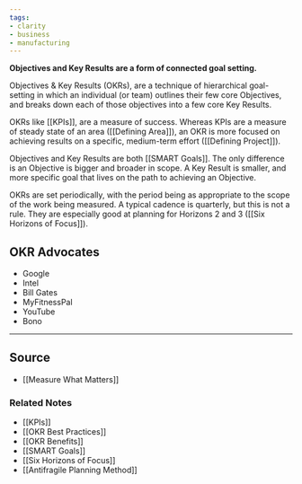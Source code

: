 ```yaml
---
tags:
- clarity
- business
- manufacturing
---
```

**Objectives and Key Results are a form of connected goal setting.**

Objectives & Key Results (OKRs), are a technique of hierarchical goal-setting in which an individual (or team) outlines their few core Objectives, and breaks down each of those objectives into a few core Key Results.

OKRs like [[KPIs]], are a measure of success. Whereas KPIs are a measure of steady state of an area ([[Defining Area]]), an OKR is more focused on achieving results on a specific, medium-term effort ([[Defining Project]]).

Objectives and Key Results are both [[SMART Goals]]. The only difference is an Objective is bigger and broader in scope. A Key Result is smaller, and more specific goal that lives on the path to achieving an Objective.

OKRs are set periodically, with the period being as appropriate to the scope of the work being measured. A typical cadence is quarterly, but this is not a rule. They are especially good at planning for Horizons 2 and 3 ([[Six Horizons of Focus]]).

## OKR Advocates

- Google
- Intel
- Bill Gates
- MyFitnessPal
- YouTube
- Bono

---

## Source
- [[Measure What Matters]]

### Related Notes
- [[KPIs]]
- [[OKR Best Practices]]
- [[OKR Benefits]]
- [[SMART Goals]]
- [[Six Horizons of Focus]]
- [[Antifragile Planning Method]]